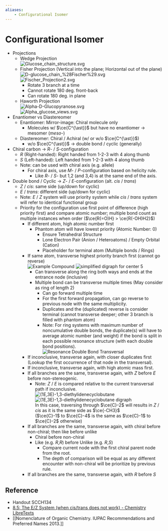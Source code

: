 ```yaml
---
aliases:
    - Configurational Isomer
---
```


# Configurational Isomer

- Projections
    - Wedge Projection  
         ![Glucose\_chain\_structure.svg](https://upload.wikimedia.org/wikipedia/commons/0/06/Glucose_chain_structure.svg)
    - Fisher Projection (Vertical into the plane; Horizontal out of the plane)  
         ![D-glucose\_chain\_%28Fischer%29.svg](https://upload.wikimedia.org/wikipedia/commons/d/d9/D-glucose_chain_%28Fischer%29.svg)  
         ![Fischer\_Projection2.svg](https://upload.wikimedia.org/wikipedia/commons/8/81/Fischer_Projection2.svg)
        - Rotate 3 branch at a time
        - Cannot rotate 180 deg. front-back
        - Can rotate 180 deg. in plane
    - Haworth Projection  
         ![Alpha-D-Glucopyranose.svg](https://upload.wikimedia.org/wikipedia/commons/c/c6/Alpha-D-Glucopyranose.svg)  
         ![Alpha\_glucose\_views.svg](https://upload.wikimedia.org/wikipedia/commons/3/31/Alpha_glucose_views.svg)
- Enantiomer vs Diastereomer
    - Enantiomer: Mirror-image: Chiral molecule only
        - Molecules w/ $\ce{C^{\ast}}$ but have no enantiomer → mesomer (*meso*-)
    - Diastereomer: Chiral / Achiral (w/ or w/o $\ce{C^{\ast}}$)
        - w/o $\ce{C^{\ast}}$ → double bond / cyclic (generally)
- Chiral carbon → *R*- / *S*-configuration
    - *R* (Right-handed): Right handed from 1-2-3 with 4 along thumb
    - *S* (Left-handed): Left handed from 1-2-3 with 4 along thumb
    - Note: can be used with chiral axis (e.g. allele)
        - For chiral axis, use *M*- / *P*-configuration based on helicity rule.
            - Like *R*- / *S*- but 1,2 (and 3,4) is at the same end of the axis.
- Double bond / Cyclic → *Z*- / *E*-configuration (alt. *cis* / *trans*)
    - *Z* / *cis*: same side (up/down for cyclic)
    - *E* / *trans*: different side (up/down for cyclic)
    - Note: *E* / *Z* system will use priority system while *cis* / *trans* system will refer to identical functional group
    - Priority for the configuration use first point of difference (high priority first) and compare atomic number; multiple bond count as multiple instances when order ($\ce{R(=O)H} > \ce{R(-OH)H2}$)
        - If different atom, high atomic number first
            - Phantom atom will have lowest priority (Atomic Number: 0)
                - Ensure Tetrahedral Structure
                - Lone Electron Pair (Anion / Heteroatoms) / Empty Orbital (Cation)
                - Placeholder for terminal atom (Multiple bonds / Rings)
        - If same atom, transverse highest priority branch first (cannot go reverse)  
                 ![Example Compound](https://iupac.qmul.ac.uk/BlueBook/P9gif/P92143a.gif) ![simplified digraph for center 5](https://iupac.qmul.ac.uk/BlueBook/P9gif/P92143b.gif)
            - Can transverse along the ring both ways and ends at the entrance node (inclusive)
            - Multiple bond can be transverse multiple times (May consider as ring of length 2)
                - Can go forward multiple time
                - For the first forward propagation, can go reverse to previous node with the same multiplicity.
                - Duplicates and the (duplicated) reverse is consider terminal (cannot transverse deeper; other 3 branch is filled with phantom atom)
                - Note: For ring systems with maximum number of noncumulative double bonds, the duplicate(s) will have to average atomic number (and weight) if the bond is split in each possible resonance structure (with each double bond positions).  
                                 ![Resonance Double Bond Transversal](https://iupac.qmul.ac.uk/BlueBook/P9gif/P92144b.gif)
        - If inconclusive, transverse again, with closer duplicates first (Lookup the first occurrence of that node in the transversal).
        - If inconclusive, transverse again, with high atomic mass first.
        - If all branches are the same, transverse again, with *Z* before *E* before non-stereogenic.
            - Note: *Z* / *E* is compared relative to the current transversal path if inconclusive.  
                         ![(1E,3E)-1,3-diethylidenecyclobutane](https://iupac.qmul.ac.uk/BlueBook/P9gif/P92422a.gif) ![(1E,3E)-1,3-diethylidenecyclobutane digraph](https://iupac.qmul.ac.uk/BlueBook/P9gif/P92422b.gif)  
                         In this case, traversing through $\ce{C}-2$ will results in *Z* / *cis* as it is the same side as $\ce{-CH3}$  
                         ($\ce{C}-1$ to $\ce{C}-4$ is the same as $\ce{C}-1$ to $\ce{C}-2$ otherwise)
        - If all branches are the same, transverse again, with chiral before non-chiral; then like before unlike
            - Chiral before non-chiral
            - Like (e.g. *R*,*R*) before Unlike (e.g. *R*,*S*)
                - Compare current node with the first chiral parent node from the root.
                - The depth of comparison will be equal as any different encounter with non-chiral will be prioritize by previous rule.
        - If all branches are the same, transverse again, with *R* before *S*

## Reference

- Handout SCCH134
- [8.5: The E/Z System (when cis/trans does not work) - Chemistry LibreTexts](https://chem.libretexts.org/Bookshelves/Organic_Chemistry/Map%3A_Organic_Chemistry_(Wade)_Complete_and_Semesters_I_and_II/Map%3A_Organic_Chemistry_(Wade)/08%3A_Structure_and_Synthesis_of_Alkenes/8.05%3A_The_E_Z_System_(when_cis_trans_does_not_work))
- [[Nomenclature of Organic Chemistry. IUPAC Recommendations and Preferred Names 2013.]]
